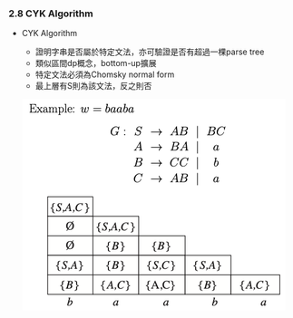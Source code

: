 ### 2.8 CYK Algorithm

- CYK Algorithm
  - 證明字串是否屬於特定文法，亦可驗證是否有超過一棵parse tree
  - 類似區間dp概念，bottom-up擴展
  - 特定文法必須為Chomsky normal form
  - 最上層有S則為該文法，反之則否
  
  ![avatar](Graph/2.8.1.png)